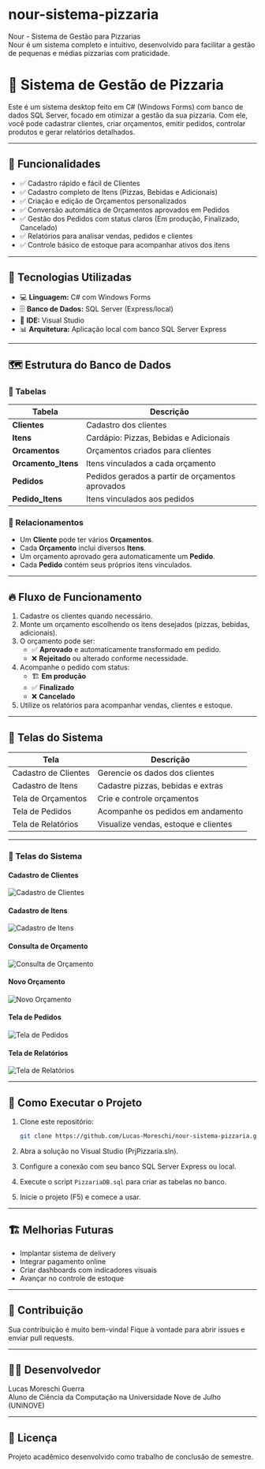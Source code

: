 # nour-sistema-pizzaria
Nour - Sistema de Gestão para Pizzarias  
Nour é um sistema completo e intuitivo, desenvolvido para facilitar a gestão de pequenas e médias pizzarias com praticidade.

# 🍕 Sistema de Gestão de Pizzaria

Este é um sistema desktop feito em C# (Windows Forms) com banco de dados SQL Server, focado em otimizar a gestão da sua pizzaria. Com ele, você pode cadastrar clientes, criar orçamentos, emitir pedidos, controlar produtos e gerar relatórios detalhados.

---

## 📌 Funcionalidades

- ✅ Cadastro rápido e fácil de Clientes  
- ✅ Cadastro completo de Itens (Pizzas, Bebidas e Adicionais)  
- ✅ Criação e edição de Orçamentos personalizados  
- ✅ Conversão automática de Orçamentos aprovados em Pedidos  
- ✅ Gestão dos Pedidos com status claros (Em produção, Finalizado, Cancelado)  
- ✅ Relatórios para analisar vendas, pedidos e clientes  
- ✅ Controle básico de estoque para acompanhar ativos dos itens

---

## 🧠 Tecnologias Utilizadas

- 💻 **Linguagem:** C# com Windows Forms  
- 🗄️ **Banco de Dados:** SQL Server (Express/local)  
- 🔧 **IDE:** Visual Studio  
- 📊 **Arquitetura:** Aplicação local com banco SQL Server Express

---

## 🗺️ Estrutura do Banco de Dados

### 🔗 Tabelas

| Tabela              | Descrição                                       |
|---------------------|------------------------------------------------|
| **Clientes**        | Cadastro dos clientes                           |
| **Itens**           | Cardápio: Pizzas, Bebidas e Adicionais         |
| **Orcamentos**      | Orçamentos criados para clientes                |
| **Orcamento_Itens** | Itens vinculados a cada orçamento               |
| **Pedidos**         | Pedidos gerados a partir de orçamentos aprovados|
| **Pedido_Itens**    | Itens vinculados aos pedidos                     |

### 🔗 Relacionamentos

- Um **Cliente** pode ter vários **Orçamentos**.  
- Cada **Orçamento** inclui diversos **Itens**.  
- Um orçamento aprovado gera automaticamente um **Pedido**.  
- Cada **Pedido** contém seus próprios itens vinculados.

---

## 🔥 Fluxo de Funcionamento

1. Cadastre os clientes quando necessário.  
2. Monte um orçamento escolhendo os itens desejados (pizzas, bebidas, adicionais).  
3. O orçamento pode ser:  
   - ✅ **Aprovado** e automaticamente transformado em pedido.  
   - ❌ **Rejeitado** ou alterado conforme necessidade.  
4. Acompanhe o pedido com status:  
   - 🏗️ **Em produção**  
   - ✅ **Finalizado**  
   - ❌ **Cancelado**  
5. Utilize os relatórios para acompanhar vendas, clientes e estoque.

---

## 📸 Telas do Sistema


| Tela                   | Descrição                         |
|------------------------|----------------------------------|
| Cadastro de Clientes    | Gerencie os dados dos clientes    |
| Cadastro de Itens       | Cadastre pizzas, bebidas e extras |
| Tela de Orçamentos     | Crie e controle orçamentos        |
| Tela de Pedidos        | Acompanhe os pedidos em andamento |
| Tela de Relatórios     | Visualize vendas, estoque e clientes |

---

### 📸 Telas do Sistema

#### Cadastro de Clientes  
![Cadastro de Clientes](screenshots/cadastroClientes.png)

#### Cadastro de Itens  
![Cadastro de Itens](screenshots/cadastroItens.png)

#### Consulta de Orçamento  
![Consulta de Orçamento](screenshots/consultaOrcamento.png)

#### Novo Orçamento  
![Novo Orçamento](screenshots/novoOrcamento.png)

#### Tela de Pedidos  
![Tela de Pedidos](screenshots/pedidos.png)

#### Tela de Relatórios  
![Tela de Relatórios](screenshots/relatorios.png)

---

## 🏁 Como Executar o Projeto

1. Clone este repositório:

    ```bash
    git clone https://github.com/Lucas-Moreschi/nour-sistema-pizzaria.git
    ```

2. Abra a solução no Visual Studio (PrjPizzaria.sln).  
3. Configure a conexão com seu banco SQL Server Express ou local.  
4. Execute o script `PizzariaDB.sql` para criar as tabelas no banco.  
5. Inicie o projeto (F5) e comece a usar.

---

## 🏗️ Melhorias Futuras

- Implantar sistema de delivery  
- Integrar pagamento online  
- Criar dashboards com indicadores visuais  
- Avançar no controle de estoque

---

## 🤝 Contribuição

Sua contribuição é muito bem-vinda! Fique à vontade para abrir issues e enviar pull requests.

---

## 🧑‍💻 Desenvolvedor

Lucas Moreschi Guerra  
Aluno de Ciência da Computação na Universidade Nove de Julho (UNINOVE)

---

## 📜 Licença

Projeto acadêmico desenvolvido como trabalho de conclusão de semestre.
